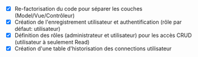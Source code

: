 - [x] Re-factorisation du code pour séparer les couches (Model/Vue/Contrôleur)
- [x] Création de l'enregistrement utilisateur et authentification (rôle par défaut: utilisateur)
- [x] Définition des rôles (administrateur et utilisateur) pour les accès CRUD (utilisateur à seulement Read)
- [x] Création d'une table d'historisation des connections utilisateur